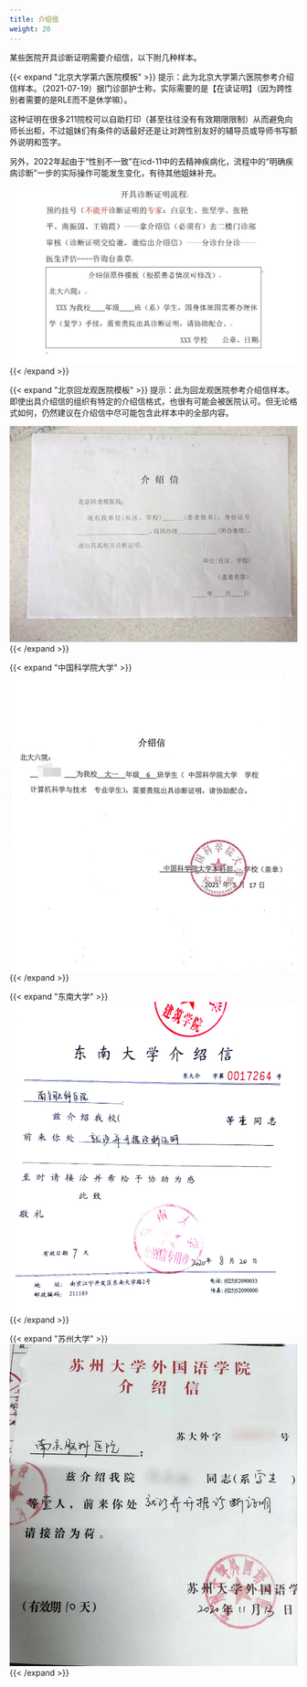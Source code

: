 ```yaml
---
title: 介绍信
weight: 20
---
```


某些医院开具诊断证明需要介绍信，以下附几种样本。

{{< expand "北京大学第六医院模板" >}}
提示：此为北京大学第六医院参考介绍信样本。（2021-07-19）据门诊部护士称，实际需要的是【在读证明】（因为跨性别者需要的是RLE而不是休学嘛）。

这种证明在很多211院校可以自助打印（甚至往往没有有效期限限制）从而避免向师长出柜，不过姐妹们有条件的话最好还是让对跨性别友好的辅导员或导师书写额外说明和签字。

另外，2022年起由于“性别不一致”在icd-11中的去精神疾病化，流程中的“明确疾病诊断”一步的实际操作可能发生变化，有待其他姐妹补充。

![北大六院](PKUH6.jpg)
{{< /expand >}}

{{< expand "北京回龙观医院模板" >}}
提示：此为回龙观医院参考介绍信样本。即使出具介绍信的组织有特定的介绍信格式，也很有可能会被医院认可。但无论格式如何，仍然建议在介绍信中尽可能包含此样本中的全部内容。

![回龙观](BHLGH.jpg)
{{< /expand >}}

{{< expand "中国科学院大学" >}}
![国科大](UCAS.jpg)
{{< /expand >}}

{{< expand "东南大学" >}}
![东南大学](SEU.jpg)
{{< /expand >}}

{{< expand "苏州大学" >}}
![苏州大学](SUDA.jpg)
{{< /expand >}}
